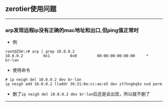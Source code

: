 ## zerotier使用问题
------------
### arp发现远程ip没有正确的mac地址和出口,但ping值正常时
* 例
```
root@ZSH:/# arp | grep 10.0.0.2
10.0.0.2         0x1         0x0         00:00:00:00:00:00     *        br-lan
```
* 使用命令
```
# ip neigh del 10.0.0.2 dev br-lan
ip neigh add 10.0.0.2 lladdr 36:31:0e:cc:ae:e5 dev zt7nngkq5o nud perm
```
* 删了```ip neigh del 10.0.0.2 dev br-lan```后还是会出现，所以就不删了
-------------
